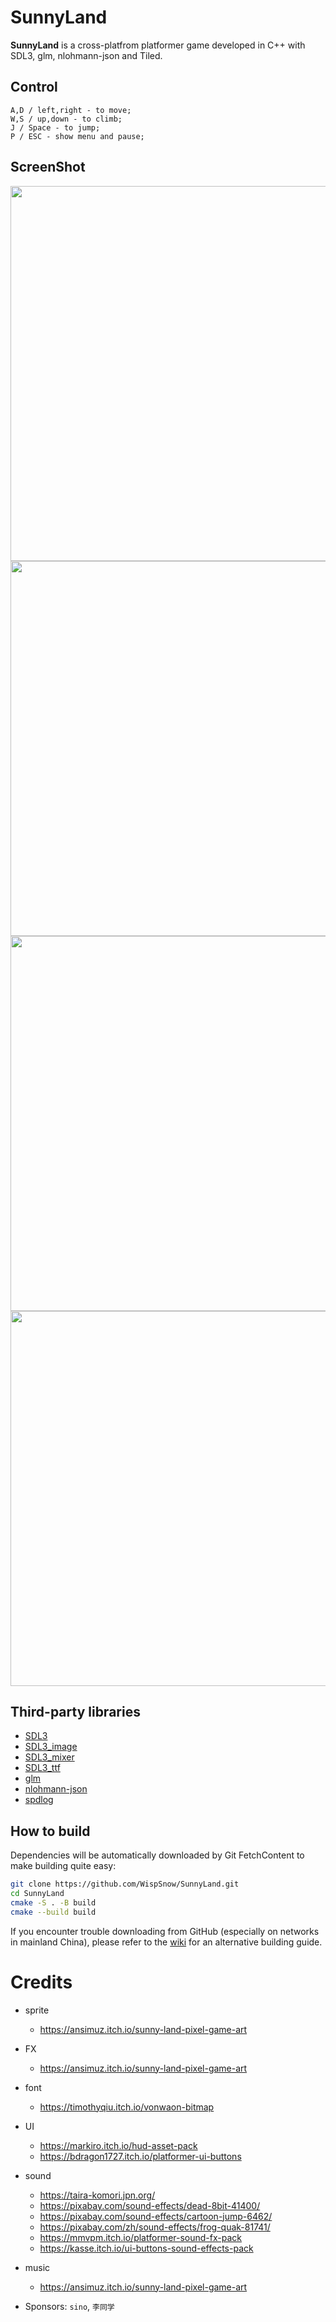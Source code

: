 # SunnyLand
**SunnyLand** is a cross-platfrom platformer game developed in C++ with SDL3, glm, nlohmann-json and Tiled.

## Control
```
A,D / left,right - to move;
W,S / up,down - to climb;
J / Space - to jump;
P / ESC - show menu and pause;
```

## ScreenShot
<img src="https://theorhythm.top/gamedev/SL/SL_screenshot_1.png" style='width: 600px;'/>
<img src="https://theorhythm.top/gamedev/SL/SL_screenshot_2.png" style='width: 600px;'/>
<img src="https://theorhythm.top/gamedev/SL/SL_screenshot_3.png" style='width: 600px;'/>
<img src="https://theorhythm.top/gamedev/SL/SL_screenshot_4.png" style='width: 600px;'/>

## Third-party libraries
* [SDL3](https://github.com/libsdl-org/SDL)
* [SDL3_image](https://github.com/libsdl-org/SDL_image)
* [SDL3_mixer](https://github.com/libsdl-org/SDL_mixer)
* [SDL3_ttf](https://github.com/libsdl-org/SDL_ttf)
* [glm](https://github.com/g-truc/glm)
* [nlohmann-json](https://github.com/nlohmann/json)
* [spdlog](https://github.com/gabime/spdlog)

## How to build
Dependencies will be automatically downloaded by Git FetchContent to make building quite easy:
```bash
git clone https://github.com/WispSnow/SunnyLand.git
cd SunnyLand
cmake -S . -B build
cmake --build build
```

If you encounter trouble downloading from GitHub (especially on networks in mainland China), please refer to the [wiki](../../wiki) for an alternative building guide.

# Credits
- sprite
    - https://ansimuz.itch.io/sunny-land-pixel-game-art
- FX
    - https://ansimuz.itch.io/sunny-land-pixel-game-art
- font
    - https://timothyqiu.itch.io/vonwaon-bitmap
- UI
    - https://markiro.itch.io/hud-asset-pack
    - https://bdragon1727.itch.io/platformer-ui-buttons
- sound
    - https://taira-komori.jpn.org/
    - https://pixabay.com/sound-effects/dead-8bit-41400/
    - https://pixabay.com/sound-effects/cartoon-jump-6462/
    - https://pixabay.com/zh/sound-effects/frog-quak-81741/
    - https://mmvpm.itch.io/platformer-sound-fx-pack
    - https://kasse.itch.io/ui-buttons-sound-effects-pack
- music
    - https://ansimuz.itch.io/sunny-land-pixel-game-art

- Sponsors: `sino`, `李同学` 

